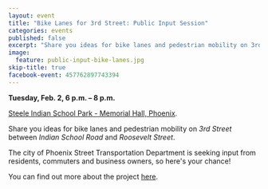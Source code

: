 ```yaml
---
layout: event
title: "Bike Lanes for 3rd Street: Public Input Session"
categories: events
published: false
excerpt: "Share you ideas for bike lanes and pedestrian mobility on 3rd Street."
image:
  feature: public-input-bike-lanes.jpg
skip-title: true
facebook-event: 457762897743394
---
```


**Tuesday, Feb. 2, 6 p.m. – 8 p.m.**

[Steele Indian School Park - Memorial Hall, Phoenix](https://goo.gl/maps/DtHBiDQvPR52).

Share you ideas for bike lanes and pedestrian mobility on *3rd Street* between *Indian School Road* and *Roosevelt Street*.

The city of Phoenix Street Transportation Department is seeking input from residents, commuters and business owners, so here's your chance! 

You can find out more about the project [here](http://1.usa.gov/1KfK9SO).
